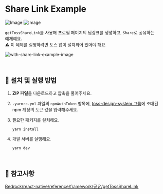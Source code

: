 # Share Link Example

![Image](https://github.com/user-attachments/assets/e3e87c6f-75f1-4ad8-9c0f-1a4a13666f9f)
![Image](https://github.com/user-attachments/assets/62eb3e4d-a6e1-493e-b76e-69bad926c2d8)

`getTossShareLink`를 사용해 프로필 페이지의 딥링크를 생성하고, `Share`로 공유하는 예제예요.  
 ⚠️ 이 예제를 실행하려면 토스 앱이 설치되어 있어야 해요.

![with-share-link-example-image](https://github.com/user-attachments/assets/35af70a5-4ee2-4e5e-94f9-5638934a3432)

<br />

## 🚀 설치 및 실행 방법

1. **ZIP 파일**을 다운로드하고 압축을 풀어주세요.

2. `.yarnrc.yml` 파일의 `npmAuthToken` 항목에, [toss-design-system 그룹](https://tossmini-docs.toss.im/tds-react-native/setup-npm/)에 초대된 npm 계정의 토큰 값을 입력해주세요.

3. 필요한 패키지를 설치해요.

   ```
   yarn install
   ```

4. 개발 서버를 실행해요.

   ```
   yarn dev
   ```

<br />

## 📌 참고사항

[Bedrock/react-native/reference/framework/공유/getTossShareLink](https://tossmini-docs.toss.im/react-native/reference/framework/%EA%B3%B5%EC%9C%A0/getTossShareLink.html)
